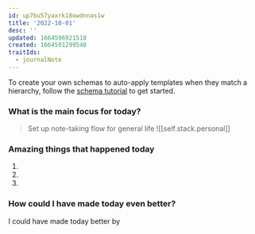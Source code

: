 ```yaml
---
id: up7bu57yaxrk18owdnnas1w
title: '2022-10-01'
desc: ''
updated: 1664596921518
created: 1664591299548
traitIds:
  - journalNote
---
```

To create your own schemas to auto-apply templates when they match a hierarchy, follow the [schema tutorial](https://blog.dendron.so/notes/P1DL2uXHpKUCa7hLiFbFA/) to get started.

<!--
Based on the journaling method created by Intelligent Change:
- [Intelligent Change: Our Story](https://www.intelligentchange.com/pages/our-story)
- [The Five Minute Journal](https://www.intelligentchange.com/products/the-five-minute-journal)
-->

### What is the main focus for today?

> Set up note-taking flow for general life
> ![[self.stack.personal]]

### Amazing things that happened today

1.
2.
3.

### How could I have made today even better?

I could have made today better by
